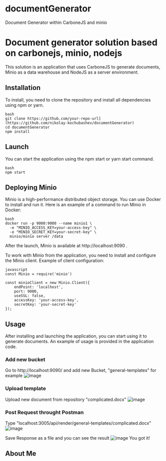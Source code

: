 # documentGenerator
Document Generator within CarboneJS and minio

# Document generator solution based on carbonejs, minio, nodejs
This solution is an application that uses CarboneJS to generate documents, Minio as a data warehouse and NodeJS as a server environment.

## Installation
To install, you need to clone the repository and install all dependencies using npm or yarn.
```
bash
git clone https://github.com/your-repo-url](https://github.com/nikolay-kochubashev/documentGenerator)
cd documentGenerator
npm install
```
## Launch

You can start the application using the npm start or yarn start command.
```
bash
npm start
```
## Deploying Minio

Minio is a high-performance distributed object storage. You can use Docker to install and run it. Here is an example of a command to run Minio in Docker:

```
bash
docker run -p 9000:9000 --name minio1 \
  -e "MINIO_ACCESS_KEY=your-access-key" \
  -e "MINIO_SECRET_KEY=your-secret-key" \
  minio/minio server /data
```

After the launch, Minio is available at http://localhost:9090 .

To work with Minio from the application, you need to install and configure the Minio client. Example of client configuration:
```
javascript
const Minio = require('minio')

const minioClient = new Minio.Client({
    endPoint: 'localhost',
    port: 9000,
    useSSL: false,
    accessKey: 'your-access-key',
    secretKey: 'your-secret-key'
});
```
## Usage

After installing and launching the application, you can start using it to generate documents. An example of usage is provided in the application code.

### Add new bucket
Go to http://localhost:9090/ and add new Bucket, "general-templates" for example
![image](https://github.com/nikolay-kochubashev/documentGenerator/assets/54528038/d4371b46-780c-460d-9a6e-e094fe3dc57e)

### Upload template
Upload new document from repository "complicated.docx"
![image](https://github.com/nikolay-kochubashev/documentGenerator/assets/54528038/25866afb-4435-4136-9374-bb850e29fcba)

### Post Request throught Postman
Type "localhost:3005/api/render/general-templates/complicated.docx"
![image](https://github.com/nikolay-kochubashev/documentGenerator/assets/54528038/e901e148-4a7a-467d-842c-6065bb0b7dac)

Save Response as a file and you can see the result
![image](https://github.com/nikolay-kochubashev/documentGenerator/assets/54528038/dd3b92c8-65a8-4857-9e48-58181f1a41eb)
You got it!

## About Me


